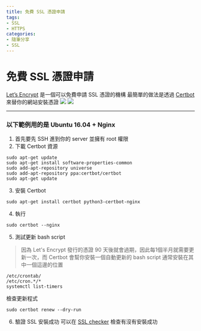 ```yaml
---
title: 免費 SSL 憑證申請
tags:
- SSL
- HTTPS
categories:
- 隨筆分享
- SSL
---
```


# 免費 SSL 憑證申請

[Let’s Encrypt](https://letsencrypt.org/zh-tw/) 是一個可以免費申請 SSL 憑證的機構
最簡單的做法是透過 [Certbot](https://certbot.eff.org/) 來替你的網站安裝憑證
![](https://hackmd.io/_uploads/SJCA2DMcL.png)
![](https://hackmd.io/_uploads/HyqyTPfqU.png)


---

### 以下範例用的是 Ubuntu 16.04 + Nginx
1. 首先要先 SSH 進到你的 server 並擁有 root 權限
2. 下載 Certbot 資源
  ```shell=
  sudo apt-get update
  sudo apt-get install software-properties-common
  sudo add-apt-repository universe
  sudo add-apt-repository ppa:certbot/certbot
  sudo apt-get update
  ```
3. 安裝 Certbot
```shell=
sudo apt-get install certbot python3-certbot-nginx
```
4. 執行
```shell=
sudo certbot --nginx
```
5. 測試更新 bash script
> 因為 Let's Encrypt 發行的憑證 90 天後就會過期，因此每1個半月就需要更新一次，而 Certbot 會幫你安裝一個自動更新的 bash script
> 通常安裝在其中一個這邊的位置
  ```shell=
  /etc/crontab/
  /etc/cron.*/*
  systemctl list-timers
  ```
  檢查更新程式
  ```shell=
  sudo certbot renew --dry-run
  ```
6. 驗證 SSL 安裝成功
可以在 [SSL checker](https://www.sslshopper.com/ssl-checker.html) 檢查有沒有安裝成功
